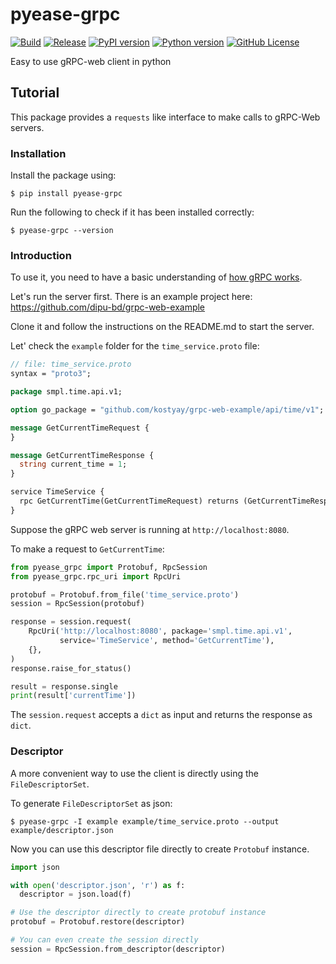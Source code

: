 # pyease-grpc

[![Build](https://github.com/dipu-bd/pyease-grpc/actions/workflows/commit.yml/badge.svg)](https://github.com/dipu-bd/pyease-grpc/actions/workflows/commit.yml)
[![Release](https://github.com/dipu-bd/pyease-grpc/actions/workflows/release.yml/badge.svg)](https://github.com/dipu-bd/pyease-grpc/actions/workflows/release.yml)
[![PyPI version](https://img.shields.io/pypi/v/pyease-grpc.svg?logo=python)](https://pypi.org/project/pyease-grpc)
[![Python version](https://img.shields.io/pypi/pyversions/pyease-grpc.svg)](https://pypi.org/project/pyease-grpc)
[![GitHub License](https://img.shields.io/github/license/dipu-bd/pyease-grpc)](https://github.com/dipu-bd/pyease-grpc/blob/master/LICENSE)

Easy to use gRPC-web client in python

## Tutorial

This package provides a `requests` like interface to make calls to gRPC-Web servers.

### Installation

Install the package using:

```
$ pip install pyease-grpc
```

Run the following to check if it has been installed correctly:

```
$ pyease-grpc --version
```

### Introduction

To use it, you need to have a basic understanding of [how gRPC works](https://grpc.io/docs/what-is-grpc/introduction/).

Let's run the server first. There is an example project here: https://github.com/dipu-bd/grpc-web-example

Clone it and follow the instructions on the README.md to start the server.

Let' check the `example` folder for the `time_service.proto` file:

```proto
// file: time_service.proto
syntax = "proto3";

package smpl.time.api.v1;

option go_package = "github.com/kostyay/grpc-web-example/api/time/v1";

message GetCurrentTimeRequest {
}

message GetCurrentTimeResponse {
  string current_time = 1;
}

service TimeService {
  rpc GetCurrentTime(GetCurrentTimeRequest) returns (GetCurrentTimeResponse);
}
```

Suppose the gRPC web server is running at `http://localhost:8080`.

To make a request to `GetCurrentTime`:

```py
from pyease_grpc import Protobuf, RpcSession
from pyease_grpc.rpc_uri import RpcUri

protobuf = Protobuf.from_file('time_service.proto')
session = RpcSession(protobuf)

response = session.request(
    RpcUri('http://localhost:8080', package='smpl.time.api.v1',
           service='TimeService', method='GetCurrentTime'),
    {},
)
response.raise_for_status()

result = response.single
print(result['currentTime'])
```

The `session.request` accepts a `dict` as input and returns the response as `dict`.

### Descriptor

A more convenient way to use the client is directly using the `FileDescriptorSet`.

To generate `FileDescriptorSet` as json:

```
$ pyease-grpc -I example example/time_service.proto --output example/descriptor.json
```

Now you can use this descriptor file directly to create `Protobuf` instance.

```py
import json

with open('descriptor.json', 'r') as f:
  descriptor = json.load(f)

# Use the descriptor directly to create protobuf instance
protobuf = Protobuf.restore(descriptor)

# You can even create the session directly
session = RpcSession.from_descriptor(descriptor)
```
